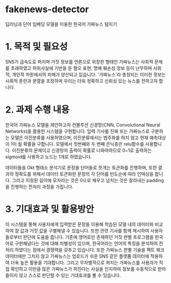 # fakenews-detector
딥러닝과 단어 임베딩 모델을 이용한 한국어 가짜뉴스 탐지기

# 1. 목적 및 필요성
SNS가 급속도로 퍼지며 거짓 정보를 언론으로 위장한 형태인 가짜뉴스는 사회적 문제를 초래하였고 허위사실에 기반을 둔 혐오 표현, 명예 훼손성 정보 등이 난무하며 사회적, 개인적 차원에서의 피해가 양산되고 있습니다.
'가짜뉴스'라 총칭되는 이러한 정보는 사회적 혼란과 분열을 조장하며 우리는 더욱 정확하고 신뢰성 있는 뉴스를 전하고자 합니다.

# 2. 과제 수행 내용
한국어 가짜뉴스 모델을 제안하고자 컨볼루션 신경망(CNN, Convolutional Neural Networks)을 활용한 시스템을 구현합니다.
입력 기사를 진짜 또는 가짜뉴스로 구분하는 모델은 이진분류를 사용하였으며, 이진분류에서는 범주화를 하지 않고 현재 예측대상이 1이 될 확률을 구합니다.
모델에서 첫번째와 두 번째 은닉층은 relu함수를 사용합니다. 이진분류의 문제이고 신경망의 출력이 확률로 나와야하므로 0~1로 출력하는 sigmoid를 사용하고 노드는 1개로 하였습니다.

데이터들을 Okt 형태소 분석기로 문장을 단어들로 쪼개는 토큰화를 진행하며,
또한 결과의 정확도를 위해서 데이터 토큰화한 문장의 각 단어를 빈도순에 따라 인덱싱을 합니다. 그리고 지정된 길이에 모자라는 것은 0으로 채우고 넘치는 것은 잘라내는 padding을 진행하는 전처리 과정을 가집니다.

# 3. 기대효과 및 활용방안
이 시스템을 통해 사용자에게 입력받은 문장을 이용해 학습된 모델 내의 데이터와 비교하여 참 값과 거짓 값을 구별해낼 수 있습니다. 또한 관련 기사를 함께 제시하여 사용자들로부터 판단에 도움을 줍니다.
기존에 영어로만 존재하던 거짓 판별 프로그램을 한국어로 구현해냈다는 것에 대해 차별성이 있으며, 한국어라는 언어의 특징을 분석하여 전처리 하였다는 점에서 경쟁력을 갖추고 있습니다.
또한 가짜뉴스 판별 기술을 팩트 체크 데이터에만 그치지 않고 가짜뉴스는 업로드가 쉬운 SNS 같은 플랫폼 데이터에 적용하여 더욱 높은 활용을 기대합니다.
그리고 무차별적으로 퍼지는 가짜뉴스를 사용자가 직접 확인하고 이만큼 많은 가짜뉴스가 퍼진다는 사실을 인지하여 정보를 수동적으로 받아들이지 않고 스스로 판단할 수 있는 기대효과를 볼 수 있습니다.
